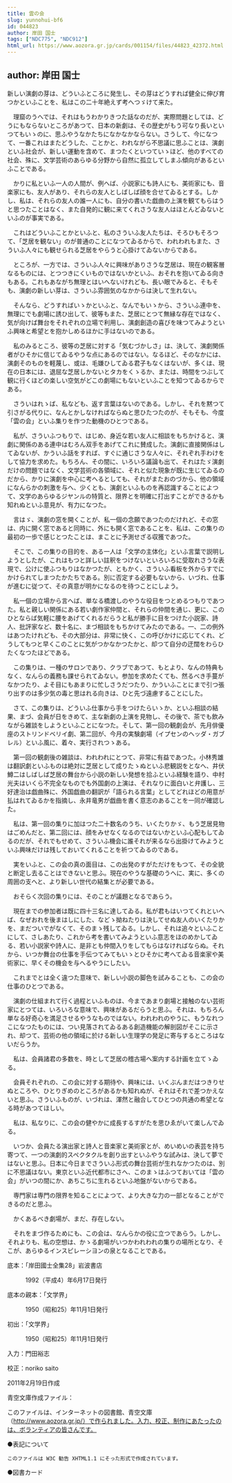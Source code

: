 ```yaml
---
title: 雲の会
slug: yunnohui-bf6
id: 044823
author: 岸田 国士
tags: ["NDC775", "NDC912"]
html_url: https://www.aozora.gr.jp/cards/001154/files/44823_42372.html
---
```


## author: 岸田 国士

新しい演劇の芽は、どういふところに発生し、その芽はどうすれば健全に伸び育つかといふことを、私はこの二十年絶えず考へつゞけて来た。

　理窟のうへでは、それはもうわかりきつた話なのだが、実際問題としては、どうにもならないところがあつて、日本の新劇は、その歴史がもう可なり長いといつてもいゝのに、思ふやうなかたちになかなかならない。さうして、今になつて、一番これはまたどうした、ことかと、われながら不思議に思ふことは、演劇といふ社会が、新しい運動を含めて、まつたくといつていゝほど、他のすべての社会、殊に、文学芸術のあらゆる分野から自然に孤立してしまふ傾向があるといふことである。

　かりに私といふ一人の人間が、例へば、小説家にも詩人にも、美術家にも、音楽家にも、友人があり、それらの友人としばしば顔を合せてゐるとする。しかし、私は、それらの友人の誰一人にも、自分の書いた戯曲の上演を観てもらはうと思つたことはなく、また自発的に観に来てくれさうな友人はほとんどゐないといふのが事実である。

　これはどういふことかといふと、私のさういふ友人たちは、そろひもそろつて、「芝居を観ない」のが普通のことになつてゐるからで、われわれもまた、さういふ人々にも観せられる芝居をやらうと心掛けてゐないからである。

　ところが、一方では、さういふ人々に興味がありさうな芝居は、現在の観客層なるものには、とつつきにくいものではないかといふ、おそれを抱いてゐる向きもある。これもあながち無理とはいへないけれども、長い眼でみると、そもそも、演劇の新しい芽は、さういふ雰囲気のなかからは決して生れない。

　そんなら、どうすればいゝかといふと、なんでもいゝから、さういふ連中を、無理にでも劇場に誘ひ出して、彼等もまた、芝居にとつて無縁な存在ではなく、気が向けば舞台をそれぞれの立場で利用し、演劇創造の喜びを味つてみようといふ興味と希望とを抱かしめるほかに手はないのである。

　私のみるところ、彼等の芝居に対する「気むづかしさ」は、決して、演劇関係者がひそかに信じてゐるやうな点にあるのではない。なるほど、そのなかには、演劇そのものを軽蔑し、或は、毛嫌ひしてゐる君子もなくはないが、多くは、現在の日本には、退屈な芝居しかないとタカをくゝるか、または、時間をつぶして観に行くほどの楽しい空気がどこの劇場にもないといふことを知つてゐるからである。

　さういはれゝば、私なども、返す言葉はないのである。しかし、それを黙つて引さがる代りに、なんとかしなければならぬと思ひたつたのが、そもそも、今度「雲の会」といふ集りを作つた動機のひとつである。

　私が、さういふつもりで、はじめ、身近な若い友人に相談をもちかけると、演劇に関係のある連中はむろん双手をあげてこれに賛成した。演劇に直接関係はしてゐないが、かういふ話をすれば、すぐに通じさうな人々に、それぞれ手わけをして協力を求めた。もちろん、その間に、いろいろ議論も出て、それはたゞ演劇だけの問題ではなく、文学芸術の各領域に、それと似た現象が既に生じてゐるのだから、かりに演劇を中心に考へるとしても、それがまたおのづから、他の領域になんらかの刺激を与へ、少くとも、演劇といふものを再認識することによつて、文学のあらゆるジヤンルの特質と、限界とを明確に打出すことができるかも知れぬといふ意見が、有力になつた。

　言はゞ、演劇の窓を開くことが、私一個の念願であつたのだけれど、その窓は、内に開く窓であると同時に、外にも開く窓であることを、私は、この集りの最初の一歩で感じとつたことは、まことに予測せざる収獲であつた。

　そこで、この集りの目的を、ある一人は「文学の主体化」といふ言葉で説明しようとしたが、これはもつと詳しい註釈をつけないといろいろに受取れさうな表現で、公けに使ふつもりはなかつたが、ともかく、さういふ看板を外からすでにかけられてしまつたかたちである。別に否定する必要もないから、いづれ、仕事が進むに従つて、その真意が明かになるのを待つことにしよう。

　私一個の立場から言へば、単なる橋渡しのやうな役目をつとめるつもりであつた。私と親しい関係にある若い劇作家仲間と、それらの仲間を通じ、更に、このひとならば気軽に腰をあげてくれるだらうと私が勝手に目をつけた小説家、詩人、批評家など、数十名に、まづ相談をもちかけてみたのである。一、二の例外はあつたけれども、その大部分は、非常に快く、この呼びかけに応じてくれ、どうしてもつと早くこのことに気がつかなかつたかと、却つて自分の迂闊をわらひたくなつたほどである。

　この集りは、一種のサロンであり、クラブであつて、もとより、なんの特典もなく、なんらの義務も課せられてゐない。参加を求めたくても、然るべき手蔓がなかつたり、よそ目にもあまりに忙しさうだつたり、かういふことにまで引つ張り出すのは多少気の毒と思はれる向きは、ひと先づ遠慮することにした。

　さて、この集りは、どういふ仕事から手をつけたらいゝか、といふ相談の結果、まづ、会員が日をきめて、主な新劇の上演を見物し、その後で、茶でも飲みながら雑談をしようといふことになつた。そして、第一回の観劇会が、先月俳優座のストリンドベリイ劇、第二回が、今月の実験劇場（イプセンのヘッダ・ガブレル）といふ風に、着々、実行されつゝある。

　第一回の観劇後の雑談は、われわれにとつて、非常に有益であつた。小林秀雄は翻訳劇といふものは絶対に芝居として成りたゝぬといふ悲観説をとなへ、井伏鱒二はしばしば芝居の舞台から小説の新しい発想を拾ふといふ経験を語り、中村光夫はいくら不完全なものでも外国劇の上演は、それなりに面白いと弁護し、三好達治は戯曲殊に、外国戯曲の翻訳が「語られる言葉」としてどれほどの用意が払はれてゐるかを指摘し、永井竜男が戯曲を書く意志のあることを一同が確認した。

　私は、第一回の集りに加はつた二十数名のうち、いくたりかゞ、もう芝居見物はごめんだと、第二回には、顔をみせなくなるのではないかといふ心配もしてゐるのだが、それでもせめて、さういふ機会に誰それが来るなら出掛けてみようといふ興味だけは残しておいてくれることを祈つてゐるのである。

　実をいふと、この会の真の面目は、この出発のすがただけをもつて、その全貌と断定し去ることはできないと思ふ。現在のやうな基礎のうへに、実に、多くの周囲の支へと、より新しい世代の結集とが必要である。

　おそらく次回の集りには、そのことが議題となるであらう。

　現在までの参加者は既に四十三名に達してゐる。私が君もはいつてくれといへば、なぜおれを後まはしにした、などゝ拗ねたりは決してせぬ友人のいくたりかを、まだついでがなくて、そのまゝ残してゐる。しかし、それは追々といふことにして、さしあたり、これから考を書いてみようといふ意志をほのめかしてゐる、若い小説家や詩人に、是非とも仲間入りをしてもらはなければならぬ。それから、いつか舞台の仕事を手伝つてみてもいゝとひそかに考へてゐる音楽家や美術家に、早くその機会を与へるやうにしたい。

　これまでとは全く違つた意味で、新しい小説の脚色を試みることも、この会の仕事のひとつである。

　演劇の仕組まれて行く過程といふものは、今まであまり劇場と接触のない芸術家にとつては、いろいろな意味で、興味があるだらうと思ふ。それは、もちろん単なる好奇心を満足させるやうなものではない。われわれのやうに、もうなれつこになつたものには、つい見落されてゐるある創造機能の解剖図がそこに示され、却つて、芸術の他の領域に於ける新しい生理学の発足に寄与するところはないだらうか。

　私は、会員諸君の多数を、時として芝居の稽古場へ案内する計画を立てゝゐる。

　会員それぞれの、この会に対する期待や、興味には、いくぶんまだはつきりせぬところや、ひとりぎめのところがあるかも知れぬが、それはそれで差つかえないと思ふ。さういふものが、いづれは、渾然と融合してひとつの共通の希望となる時があつてほしい。

　私は、私なりに、この会の健やかに成長するすがたを思ひゑがいて楽しんでゐる。

　いつか、会員たる演出家と詩人と音楽家と美術家とが、めいめいの表芸を持ち寄つて、一つの演劇的スペクタクルを創り出すといふやうな試みは、決して夢ではないと思ふ。日本に今日までさういふ形式の舞台芸術が生れなかつたのは、別に不思議はない。東京といふ近代都市にさへ、このまゝはふつておいては「雲の会」がいつの間にか、あちこちに生れるといふ地盤がないからである。

　専門家は専門の限界を知ることによつて、より大きな力の一部となることができるのだと思ふ。

　かくあるべき劇場が、まだ、存在しない。

　それをまづ作るためにも、この会は、なんらかの役に立つであらう。しかし、それよりも、私の空想は、かゝる劇場がいつかわれわれの集りの場所となり、そこが、あらゆるインスピレーシヨンの泉となることである。













底本：「岸田國士全集28」岩波書店

　　　1992（平成4）年6月17日発行

底本の親本：「文学界」

　　　1950（昭和25）年11月1日発行

初出：「文学界」

　　　1950（昭和25）年11月1日発行

入力：門田裕志

校正：noriko saito

2011年2月19日作成

青空文庫作成ファイル：

このファイルは、インターネットの図書館、青空文庫（http://www.aozora.gr.jp/）で作られました。入力、校正、制作にあたったのは、ボランティアの皆さんです。











●表記について


	このファイルは W3C 勧告 XHTML1.1 にそった形式で作成されています。







●図書カード